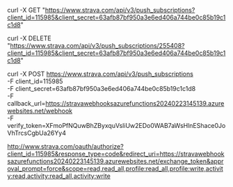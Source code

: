 curl -X GET "https://www.strava.com/api/v3/push_subscriptions?client_id=115985&client_secret=63afb87bf950a3e6ed406a744be0c85b19c1c1d8"

curl -X DELETE "https://www.strava.com/api/v3/push_subscriptions/255408?client_id=115985&client_secret=63afb87bf950a3e6ed406a744be0c85b19c1c1d8"

curl -X POST https://www.strava.com/api/v3/push_subscriptions \
      -F client_id=115985 \
      -F client_secret=63afb87bf950a3e6ed406a744be0c85b19c1c1d8 \
      -F callback_url=https://stravawebhooksazurefunctions20240223145139.azurewebsites.net/webhook \
      -F verify_token=XFmoPfNQuwBhZByxquVsliUw2EDo0WAB7aWsHlnEShace0JoVhTrcsCgbUa26Yy4

http://www.strava.com/oauth/authorize?client_id=115985&response_type=code&redirect_uri=https://stravawebhooksazurefunctions20240223145139.azurewebsites.net/exchange_token&approval_prompt=force&scope=read,read_all,profile:read_all,profile:write,activity:read,activity:read_all,activity:write